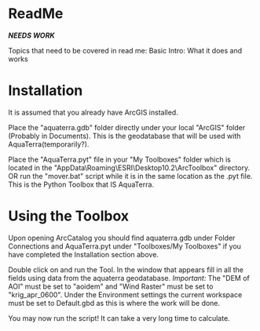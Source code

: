 # ReadMe

***NEEDS WORK***

Topics that need to be covered in read me:
Basic Intro: What it does and works

Installation
============

It is assumed that you already have ArcGIS installed.

Place the "aquaterra.gdb" folder directly under your local "ArcGIS" folder
(Probably in Documents). This is the geodatabase that will be used with
AquaTerra(temporarily?).

Place the "AquaTerra.pyt" file in your "My Toolboxes" folder which is located
in the "AppData\Roaming\ESRI\Desktop10.2\ArcToolbox" directory. OR run the
"mover.bat" script while it is in the same location as the .pyt file. This is
the Python Toolbox that IS AquaTerra.

Using the Toolbox
=================

Upon opening ArcCatalog you should find aquaterra.gdb under Folder
Connections and AquaTerra.pyt under "Toolboxes/My Toolboxes" if you have
completed the Installation section above.

Double click on and run the Tool. In the window that appears fill in all the
fields using data from the aquaterra geodatabase. *Important:* The "DEM of
AOI" must be set to "aoidem" and "Wind Raster" must be set to
"krig_apr_0600". Under the Environment settings the current workspace must be
set to Default.gbd as this is where the work will be done.

You may now run the script! It can take a very long time to calculate. 
